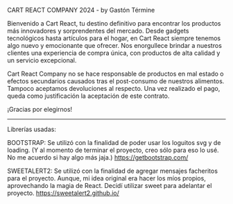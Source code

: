 CART REACT COMPANY 2024 - by Gastón Términe

Bienvenido a Cart React, tu destino definitivo para encontrar los productos más innovadores y sorprendentes del mercado. Desde gadgets tecnológicos hasta artículos para el hogar, en Cart React siempre tenemos algo nuevo y emocionante que ofrecer. Nos enorgullece brindar a nuestros clientes una experiencia de compra única, con productos de alta calidad y un servicio excepcional. 

Cart React Company no se hace responsable de productos en mal estado o efectos secundarios causados tras el post-consumo de nuestros alimentos.
Tampoco aceptamos devoluciones al respecto. Una vez realizado el pago, queda como justificación la aceptación de este contrato.

¡Gracias por elegirnos!

----------------------
Librerías usadas:

BOOTSTRAP: 
Se utilizó con la finalidad de poder usar los loguitos svg y de loading. (Y al momento de terminar el proyecto, creo sólo para eso lo usé.
No me acuerdo si hay algo más jaja.)
https://getbootstrap.com/


SWEETALERT2:
Se utilizó con la finalidad de agregar mensajes facheritos para el proyecto. Aunque, mi idea original era hacer los míos propios, aprovechando la magia de React. Decidí utilizar sweet para adelantar el proyecto.
https://sweetalert2.github.io/

